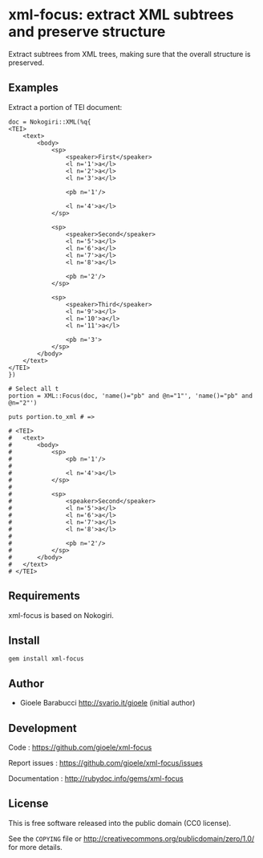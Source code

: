 xml-focus: extract XML subtrees and preserve structure
======================================================

Extract subtrees from XML trees, making sure that the overall structure is
preserved.

Examples
--------

Extract a portion of TEI document:

	doc = Nokogiri::XML(%q{
	<TEI>
		<text>
			<body>
				<sp>
					<speaker>First</speaker>
					<l n='1'>a</l>
					<l n='2'>a</l>
					<l n='3'>a</l>

					<pb n='1'/>

					<l n='4'>a</l>
				</sp>

				<sp>
					<speaker>Second</speaker>
					<l n='5'>a</l>
					<l n='6'>a</l>
					<l n='7'>a</l>
					<l n='8'>a</l>

					<pb n='2'/>
				</sp>

				<sp>
					<speaker>Third</speaker>
					<l n='9'>a</l>
					<l n='10'>a</l>
					<l n='11'>a</l>

					<pb n='3'>
				</sp>
			</body>
		</text>
	</TEI>
	})

	# Select all t
	portion = XML::Focus(doc, 'name()="pb" and @n="1"', 'name()="pb" and @n="2"')

	puts portion.to_xml # =>

	# <TEI>
	# 	<text>
	# 		<body>
	# 			<sp>
	# 				<pb n='1'/>
	#
	# 				<l n='4'>a</l>
	# 			</sp>
	#
	# 			<sp>
	# 				<speaker>Second</speaker>
	# 				<l n='5'>a</l>
	# 				<l n='6'>a</l>
	# 				<l n='7'>a</l>
	# 				<l n='8'>a</l>
	#
	# 				<pb n='2'/>
	# 			</sp>
	# 		</body>
	# 	</text>
	# </TEI>


Requirements
------------

xml-focus is based on Nokogiri.


Install
-------

    gem install xml-focus


Author
------

* Gioele Barabucci <http://svario.it/gioele> (initial author)


Development
-----------

Code
: <https://github.com/gioele/xml-focus>

Report issues
: <https://github.com/gioele/xml-focus/issues>

Documentation
: <http://rubydoc.info/gems/xml-focus>


License
-------

This is free software released into the public domain (CC0 license).

See the `COPYING` file or <http://creativecommons.org/publicdomain/zero/1.0/>
for more details.
